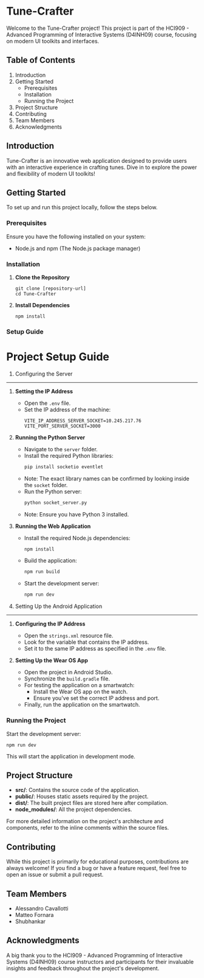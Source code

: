 Tune-Crafter
============

Welcome to the Tune-Crafter project! This project is part of the HCI909 - Advanced Programming of Interactive Systems (D4INH09) course, focusing on modern UI toolkits and interfaces.

Table of Contents
-----------------
1. Introduction
2. Getting Started
    - Prerequisites
    - Installation
    - Running the Project
3. Project Structure
4. Contributing
5. Team Members
6. Acknowledgments

Introduction
------------
Tune-Crafter is an innovative web application designed to provide users with an interactive experience in crafting tunes. Dive in to explore the power and flexibility of modern UI toolkits!

Getting Started
---------------
To set up and run this project locally, follow the steps below.

### Prerequisites
Ensure you have the following installed on your system:
- Node.js and npm (The Node.js package manager)

### Installation
1. **Clone the Repository**
   ```
   git clone [repository-url]
   cd Tune-Crafter
   ```

2. **Install Dependencies**
   ```
   npm install
   ```


### Setup Guide


Project Setup Guide
===================

1. Configuring the Server
-------------------------
1. **Setting the IP Address**
    - Open the `.env` file.
    - Set the IP address of the machine:
      ```
      VITE_IP_ADDRESS_SERVER_SOCKET=10.245.217.76
      VITE_PORT_SERVER_SOCKET=3000
      ```

2. **Running the Python Server**
    - Navigate to the `server` folder.
    - Install the required Python libraries:
      ```bash
      pip install socketio eventlet
      ```
    - Note: The exact library names can be confirmed by looking inside the `socket` folder.
    - Run the Python server:
      ```bash
      python socket_server.py
      ```
    - Note: Ensure you have Python 3 installed.

3. **Running the Web Application**
    - Install the required Node.js dependencies:
      ```bash
      npm install
      ```
    - Build the application:
      ```bash
      npm run build
      ```
    - Start the development server:
      ```bash
      npm run dev
      ```

2. Setting Up the Android Application
-------------------------------------
1. **Configuring the IP Address**
    - Open the `strings.xml` resource file.
    - Look for the variable that contains the IP address.
    - Set it to the same IP address as specified in the `.env` file.

2. **Setting Up the Wear OS App**
    - Open the project in Android Studio.
    - Synchronize the `build.gradle` file.
    - For testing the application on a smartwatch:
        - Install the Wear OS app on the watch.
        - Ensure you've set the correct IP address and port.
    - Finally, run the application on the smartwatch.

### Running the Project
Start the development server:
```
npm run dev
```
This will start the application in development mode.

Project Structure
-----------------
- **src/**: Contains the source code of the application.
- **public/**: Houses static assets required by the project.
- **dist/**: The built project files are stored here after compilation.
- **node_modules/**: All the project dependencies.

For more detailed information on the project's architecture and components, refer to the inline comments within the source files.

Contributing
------------
While this project is primarily for educational purposes, contributions are always welcome! If you find a bug or have a feature request, feel free to open an issue or submit a pull request.

Team Members
------------
- Alessandro Cavallotti
- Matteo Fornara
- Shubhankar

Acknowledgments
---------------
A big thank you to the HCI909 - Advanced Programming of Interactive Systems (D4INH09) course instructors and participants for their invaluable insights and feedback throughout the project's development.